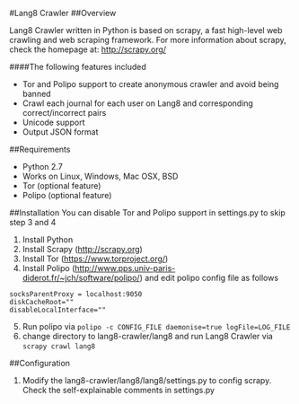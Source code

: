 #Lang8 Crawler
##Overview

Lang8 Crawler written in Python is based on scrapy, a fast high-level web crawling and web scraping framework. For more information about scrapy, check the homepage at: http://scrapy.org/

####The following features included
* Tor and Polipo support to create anonymous crawler and avoid being banned
* Crawl each journal for each user on Lang8 and corresponding correct/incorrect pairs
* Unicode support
* Output JSON format

##Requirements
* Python 2.7
* Works on Linux, Windows, Mac OSX, BSD
* Tor (optional feature)
* Polipo (optional feature)

##Installation
You can disable Tor and Polipo support in settings.py to skip step 3 and 4

1. Install Python
2. Install Scrapy (http://scrapy.org)
3. Install Tor (https://www.torproject.org/)
4. Install Polipo (http://www.pps.univ-paris-diderot.fr/~jch/software/polipo/) and edit polipo config file as follows
```
socksParentProxy = localhost:9050
diskCacheRoot=""
disableLocalInterface=""
```
5. Run polipo via ```polipo -c CONFIG_FILE daemonise=true logFile=LOG_FILE```
6. change directory to lang8-crawler/lang8 and run Lang8 Crawler via ```scrapy crawl lang8```

##Configuration
1. Modify the lang8-crawler/lang8/lang8/settings.py to config scrapy. Check the self-explainable comments in settings.py 

